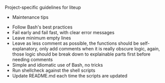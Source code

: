 Project-specific guidelines for liteup

* Maintenance tips

- Follow Bash's best practices
- Fail early and fail fast, with clear error messages
- Leave minimum empty lines
- Leave as less comment as possible, the functions should be self-explanatory, only add comments when it is really
  obscure logic, again, those logic should be break down to explainable parts first before needing comments
- Simple and idiomatic use of Bash, no tricks
- Run shellcheck against the shell scripts
- Update README.md each time the scripts are updated

